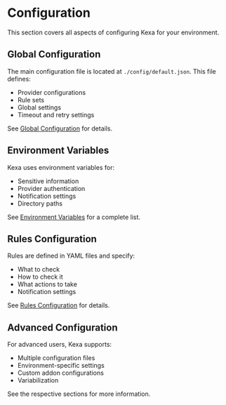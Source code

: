 # Configuration

This section covers all aspects of configuring Kexa for your environment.

## Global Configuration

The main configuration file is located at `./config/default.json`. This file defines:

- Provider configurations
- Rule sets
- Global settings
- Timeout and retry settings

See [Global Configuration](./global-configuration.md) for details.

## Environment Variables

Kexa uses environment variables for:

- Sensitive information
- Provider authentication
- Notification settings
- Directory paths

See [Environment Variables](./environment-variables.md) for a complete list.

## Rules Configuration

Rules are defined in YAML files and specify:

- What to check
- How to check it
- What actions to take
- Notification settings

See [Rules Configuration](./rules-configuration.md) for details.

## Advanced Configuration

For advanced users, Kexa supports:

- Multiple configuration files
- Environment-specific settings
- Custom addon configurations
- Variabilization

See the respective sections for more information.
